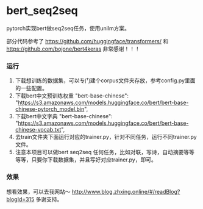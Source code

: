# bert_seq2seq
pytorch实现bert做seq2seq任务，使用unilm方案。

部分代码参考了 https://github.com/huggingface/transformers/ 和 https://github.com/bojone/bert4keras 
非常感谢！！！


### 运行
1. 下载想训练的数据集，可以专门建个corpus文件夹存放，参考config.py里面的一些配置。
2. 下载bert中文预训练权重 "bert-base-chinese": "https://s3.amazonaws.com/models.huggingface.co/bert/bert-base-chinese-pytorch_model.bin",
3. 下载bert中文字典 "bert-base-chinese": "https://s3.amazonaws.com/models.huggingface.co/bert/bert-base-chinese-vocab.txt",
4. 去train文件夹下面运行对应的trainer.py，针对不同任务，运行不同trainer.py文件。
5. 注意本项目可以做bert seq2seq 任何任务，比如对联，写诗，自动摘要等等等等，只要你下载数据集，并且写好对应trainer.py，即可。

### 效果
想看效果，可以去我网站～ http://www.blog.zhxing.online/#/readBlog?blogId=315 
多谢支持。
